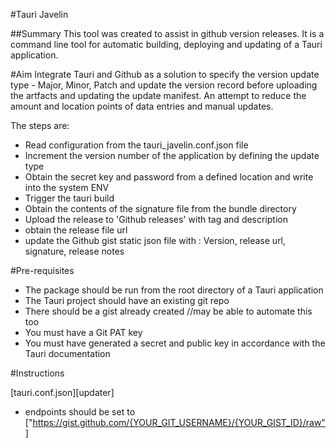 #Tauri Javelin

##Summary
This tool was created to assist in github version releases.
It is a command line tool for automatic building, deploying and updating of a Tauri application.

#Aim
Integrate Tauri and Github as a solution to specify the version update type - Major, Minor, Patch and update the version record before uploading the artfacts and updating the update manifest.
An attempt to reduce the amount and location points of data entries and manual updates.


The steps are:
- Read configuration from the tauri_javelin.conf.json file
- Increment the version number of the application by defining the update type
- Obtain the secret key and password from a defined location and write into the system ENV
- Trigger the tauri build
- Obtain the contents of the signature file from the bundle directory
- Upload the release to 'Github releases' with tag and description
- obtain the release file url
- update the Github gist static json file with : Version, release url, signature, release notes


#Pre-requisites
- The package should be run from the root directory of a Tauri application
- The Tauri project should have an existing git repo
- There should be a gist already created  //may be able to automate this too
- You must have a Git PAT key
- You must have generated a secret and public key in accordance with the Tauri documentation


#Instructions

[tauri.conf.json][updater]
- endpoints should be set to ["https://gist.github.com/{YOUR_GIT_USERNAME}/{YOUR_GIST_ID}/raw"]
